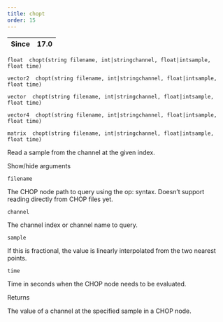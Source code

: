 ```yaml
---
title: chopt
order: 15
---
```

| Since | 17.0 |
| --- | --- |

`float  chopt(string filename, int|stringchannel, float|intsample, float time)`

`vector2  chopt(string filename, int|stringchannel, float|intsample, float time)`

`vector  chopt(string filename, int|stringchannel, float|intsample, float time)`

`vector4  chopt(string filename, int|stringchannel, float|intsample, float time)`

`matrix  chopt(string filename, int|stringchannel, float|intsample, float time)`

Read a sample from the channel at the given index.

Show/hide arguments

`filename`

The CHOP node path to query using the op: syntax.
Doesn’t support reading directly from CHOP files yet.

`channel`

The channel index or channel name to query.

`sample`

If this is fractional, the value is linearly interpolated from the
two nearest points.

`time`

Time in seconds when the CHOP node needs to be evaluated.

Returns

The value of a channel at the specified sample in a CHOP node.
